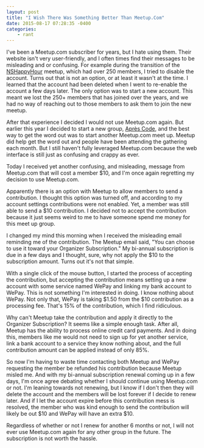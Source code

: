 ```yaml
---
layout: post
title: "I Wish There Was Something Better Than Meetup.Com"
date: 2015-08-17 07:28:35 -0400
categories: 
    - rant
---
```

I've been a Meetup.com subscriber for years, but I hate using them. Their website isn't very user-friendly, and I often times find their messages to be misleading and or confusing. For example during the transition of the [NSHappyHour][nshappyhour] meetup, which had over 250 members, I tried to disable the account. Turns out that is not an option, or at least it wasn't at the time. I learned that the account had been deleted when I went to re-enable the account a few days later. The only option was to start a new account. This meant we lost the 250+ members that has joined over the years, and we had no way of reaching out to those members to ask them to join the new meetup.

After that experience I decided I would not use Meetup.com again. But earlier this year I decided to start a new group, [Après Code][aprescode], and the best way to get the word out was to start another Meetup.com meet up. Meetup did help get the word out and people have been attending the gathering each month. But I still haven't fully leveraged Meetup.com because the web interface is still just as confusing and crappy as ever. 

Today I received yet another confusing, and misleading, message from Meetup.com that will cost a member $10, and I'm once again regretting my decision to use Meetup.com.

Apparently there is an option with Meetup to allow members to send a contribution. I thought this option was turned off, and according to my account settings contributions were not enabled. Yet, a member was still able to send a $10 contribution. I decided not to accept the contribution because it just seems weird to me to have someone spend me money for this meet up group. 

I changed my mind this morning when I received the misleading email reminding me of the contribution. The Meetup email said, "You can choose to use it toward your Organizer Subscription." My bi-annual subscription is due in a few days and I thought, sure, why not apply the $10 to the subscription amount. Turns out it's not that simple.

With a single click of the mouse button, I started the process of accepting the contribution, but accepting the contribution means setting up a new account with some service named WePay and linking my bank account to WePay. This is not something I'm interested in doing. I know nothing about WePay. Not only that, WePay is taking $1.50 from the $10 contribution as a processing fee. That's 15% of the contribution, which I find ridiculous. 

Why can't Meetup take the contribution and apply it directly to the Organizer Subscription? It seems like a simple enough task. After all, Meetup has the ability to process online credit card payments. And in doing this, members like me would not need to sign up for yet another service, link a bank account to a service they know nothing about, and the full contribution amount can be applied instead of only 85%.

So now I'm having to waste time contacting both Meetup and WePay requesting the member be refunded his contribution because Meetup misled me. And with my bi-annual subscription renewal coming up in a few days, I'm once agree debating whether I should continue using Meetup.com or not. I'm leaning towards not renewing, but I know if I don't then they will delete the account and the members will be lost forever if I decide to renew later. And if I let the account expire before this contribution mess is resolved, the member who was kind enough to send the contribution will likely be out $10 and WePay will have an extra $10.

Regardless of whether or not I renew for another 6 months or not, I will not ever use Meetup.com again for any other group in the future. The subscription is not worth the hassle. 

[nshappyhour]: http://www.nshappyhour.org
[aprescode]: http://www.apres-code.com
